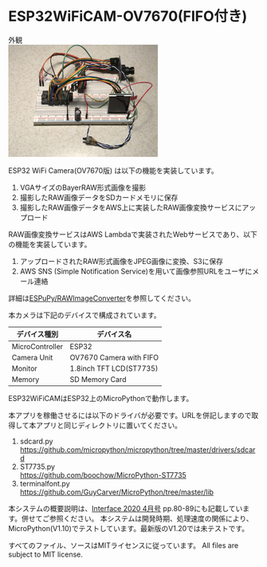 # ESP32WiFiCAM-OV7670(FIFO付き)
外観 <br><img src="fig/fig1.jpg" width=300>

ESP32 WiFi Camera(OV7670版) は以下の機能を実装しています。

1. VGAサイズのBayerRAW形式画像を撮影
1. 撮影したRAW画像データをSDカードメモリに保存
1. 撮影したRAW画像データをAWS上に実装したRAW画像変換サービスにアップロード

RAW画像変換サービスはAWS Lambdaで実装されたWebサービスであり、以下の機能を実装しています。
1. アップロードされたRAW形式画像をJPEG画像に変換、S3に保存
1. AWS SNS (Simple Notification Service)を用いて画像参照URLをユーザにメール連絡

詳細は[ESPuPy/RAWImageConverter](https://github.com/ESPuPy/RAWImageConverter)を参照してください。

本カメラは下記のデバイスで構成されています。

|デバイス種別|デバイス名|
----|----
|MicroController|ESP32|
|Camera Unit|OV7670 Camera with FIFO|
|Monitor|1.8inch TFT LCD(ST7735)|
|Memory|SD Memory Card|

ESP32WiFiCAMはESP32上のMicroPythonで動作します。

本アプリを稼働させるには以下のドライバが必要です。URLを併記しますので取得して本アプリと同じディレクトリに置いてください。

1. sdcard.py<br>https://github.com/micropython/micropython/tree/master/drivers/sdcard
1. ST7735.py<br>https://github.com/boochow/MicroPython-ST7735
1. terminalfont.py<br>https://github.com/GuyCarver/MicroPython/tree/master/lib

本システムの概要説明は、[Interface 2020 4月号](https://interface.cqpub.co.jp/magazine/202004/) pp.80-89にも記載しています。併せてご参照ください。
本システムは開発時期、処理速度の関係により、MicroPython(V1.10)でテストしています。最新版のV1.20では未テストです。

すべてのファイル、ソースはMITライセンスに従っています。 All files are subject to MIT license.
